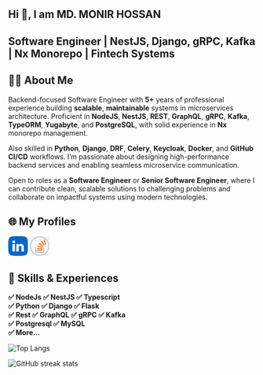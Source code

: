 ## Hi 👋, I am MD. MONIR HOSSAN
## Software Engineer | NestJS, Django, gRPC, Kafka | Nx Monorepo | Fintech Systems

## 👨‍💻 About Me
Backend-focused Software Engineer with **5+** years of professional experience building **scalable**, **maintainable** systems in microservices architecture. Proficient in **NodeJS**, **NestJS**, **REST**, **GraphQL**, **gRPC**, **Kafka**, **TypeORM**, **Yugabyte**, and **PostgreSQL**, with solid experience in **Nx** monorepo management.

Also skilled in **Python**, **Django**, **DRF**, **Celery**, **Keycloak**, **Docker**, and **GitHub CI/CD** workflows. I’m passionate about designing high-performance backend services and enabling seamless microservice communication.

Open to roles as a **Software Engineer** or **Senior Software Engineer**, where I can contribute clean, scalable solutions to challenging problems and collaborate on impactful systems using modern technologies.

## 🌐 My Profiles
 [<img src='/img/linkedin.png' alt='linkedin' height='40'>](https://www.linkedin.com/in/https://www.linkedin.com/in/md-monir-hossan-283290199//)
[<img src='/img/stackoverflow.png' alt='stackoverflow' height='40'>](https://stackoverflow.com/users/12006585/md-monir)  

##  🧠 Skills & Experiences
<b> ✅ NodeJs ✅ NestJS ✅ Typescript <br>
✅ Python ✅ Django ✅ Flask <br>
✅ Rest ✅ GraphQL ✅ gRPC  ✅ Kafka <br>
✅ Postgresql ✅ MySQL <br>
✅ More... <br>
</b>

![Top Langs](https://github-readme-stats.vercel.app/api/top-langs/?username=MdMonirHossan&layout=compact)   

![GitHub streak stats](https://streak-stats.demolab.com/?user=MdMonirHossan)  


